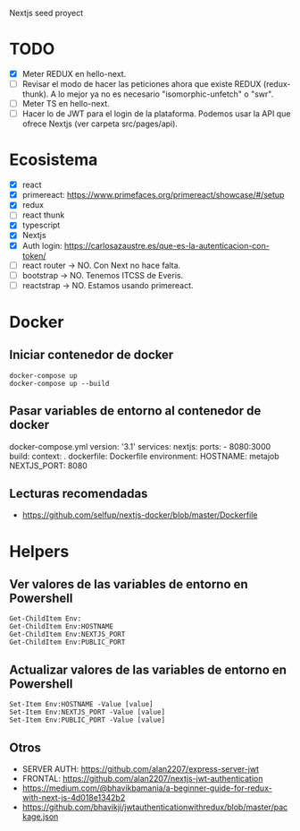 Nextjs seed proyect

# TODO

- [X] Meter REDUX en hello-next.
- [ ] Revisar el modo de hacer las peticiones ahora que existe REDUX (redux-thunk). A lo mejor ya no es necesario "isomorphic-unfetch" o "swr".
- [ ] Meter TS en hello-next.
- [ ] Hacer lo de JWT para el login de la plataforma. Podemos usar la API que ofrece Nextjs (ver carpeta src/pages/api).

# Ecosistema

- [X] react
- [X] primereact: https://www.primefaces.org/primereact/showcase/#/setup
- [X] redux
- [ ] react thunk
- [X] typescript
- [X] Nextjs
- [X] Auth login: https://carlosazaustre.es/que-es-la-autenticacion-con-token/
- [ ] react router -> NO. Con Next no hace falta.
- [ ] bootstrap -> NO. Tenemos ITCSS de Everis.
- [ ] reactstrap -> NO. Estamos usando primereact.

# Docker

## Iniciar contenedor de docker

    docker-compose up
    docker-compose up --build

## Pasar variables de entorno al contenedor de docker

docker-compose.yml
    version: '3.1'
    services:
    nextjs:
        ports:
            - 8080:3000
        build:
            context: .
            dockerfile: Dockerfile
        environment:
            HOSTNAME: metajob
            NEXTJS_PORT: 8080

## Lecturas recomendadas

- https://github.com/selfup/nextjs-docker/blob/master/Dockerfile

# Helpers

## Ver valores de las variables de entorno en Powershell

    Get-ChildItem Env:
    Get-ChildItem Env:HOSTNAME
    Get-ChildItem Env:NEXTJS_PORT
    Get-ChildItem Env:PUBLIC_PORT

## Actualizar valores de las variables de entorno en Powershell

    Set-Item Env:HOSTNAME -Value [value]
    Set-Item Env:NEXTJS_PORT -Value [value]
    Set-Item Env:PUBLIC_PORT -Value [value]

## Otros

- SERVER AUTH: https://github.com/alan2207/express-server-jwt
- FRONTAL: https://github.com/alan2207/nextjs-jwt-authentication
- https://medium.com/@bhavikbamania/a-beginner-guide-for-redux-with-next-js-4d018e1342b2
- https://github.com/bhavikji/jwtauthenticationwithredux/blob/master/package.json